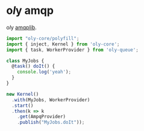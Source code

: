 # o*l*y amqp

o*l*y [amqplib](https://github.com/squaremo/amqp.node).

```ts
import "oly-core/polyfill";
import { inject, Kernel } from 'oly-core';
import { task, WorkerProvider } from 'oly-queue';

class MyJobs {
  @task() doIt() {
    console.log('yeah');
  }
}

new Kernel()
  .with(MyJobs, WorkerProvider)
  .start()
  .then(k => k
    .get(AmpqProvider)
    .publish("MyJobs.doIt"));
```
